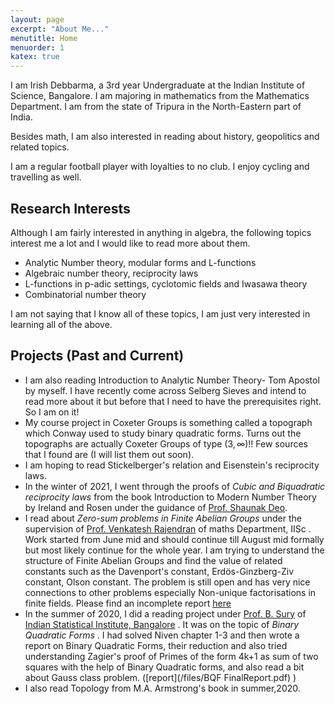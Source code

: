 ```yaml
---
layout: page
excerpt: "About Me..."
menutitle: Home
menuorder: 1
katex: true
---
```


I am Irish Debbarma, a 3rd year Undergraduate at the Indian Institute of Science, Bangalore. I am majoring in mathematics from the Mathematics Department. I am from the state of Tripura in the North-Eastern part of India. 

Besides math, I am also interested in reading about history, geopolitics and related topics. 

I am a regular football player with loyalties to no club. I enjoy cycling and travelling as well.

## Research Interests
Although I am fairly interested in anything in algebra, the following topics interest me a lot and I would like to read more about them.
 - Analytic Number theory, modular forms and L-functions
 - Algebraic number theory, reciprocity laws
 - L-functions in p-adic settings, cyclotomic fields and Iwasawa theory
 - Combinatorial number theory

I am not saying that I know all of these topics, I am just very interested in learning all of the above.

## Projects (Past and Current)
 - I am also reading Introduction to Analytic Number Theory- Tom Apostol by myself. I have recently come across Selberg Sieves and intend to read more about it but before that I need to have the prerequisites right. So I am on it! 
 - My course project in Coxeter Groups is something called a topograph which Conway used to study binary quadratic forms. Turns out the topographs are actually Coxeter Groups of type $(3, \infty)$!! Few sources that I found are (I will list them out soon).
 - I am hoping to read Stickelberger's relation and Eisenstein's reciprocity laws.
 - In the winter of 2021, I went through the proofs of <em> Cubic and Biquadratic reciprocity laws </em> from the book Introduction to Modern Number Theory by Ireland and Rosen under the guidance of [Prof. Shaunak Deo](https://sites.google.com/view/shaunakdeo/).
 - I read about <em> Zero-sum problems in Finite Abelian Groups </em> under the supervision of [Prof. Venkatesh Rajendran](https://sites.google.com/view/rvenkateshiisc/home?authuser=0) of maths Department, IISc . Work started from June mid and should continue till August mid formally but most likely continue for the whole year. I am trying to understand the structure of Finite Abelian Groups and find the value of related constants such as the Davenport's constant, Erdös-Ginzberg-Ziv constant, Olson constant. The problem is still open and has very nice connections to other problems especially Non-unique factorisations in finite fields. Please find an incomplete report [here](/files/zero_sum_report.pdf)
 - In the summer of 2020, I did a reading project under [Prof. B. Sury](https://www.isibang.ac.in/~sury/) of [Indian Statistical Institute, Bangalore](https://www.isibang.ac.in) . It was on the topic of <em> Binary Quadratic Forms </em>. I had solved Niven chapter 1-3 and then wrote a report on Binary Quadratic Forms, their reduction and also tried understanding Zagier's proof of Primes of the form 4k+1 as sum of two squares with the help of Binary Quadratic forms, and also read a bit about Gauss class problem. ([report](/files/BQF FinalReport.pdf) )
- I also read Topology from M.A. Armstrong's book in summer,2020.

